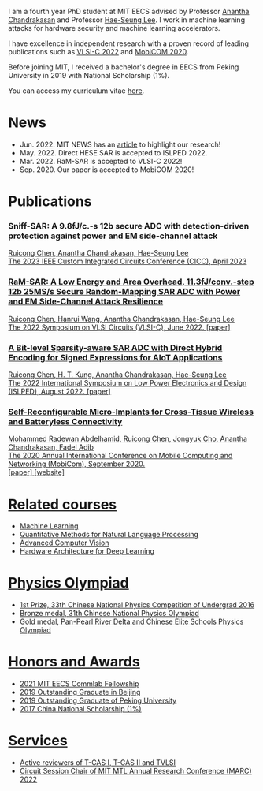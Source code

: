 I am a fourth year PhD student at MIT EECS advised by Professor [Anantha Chandrakasan](https://chandrakasan.mit.edu/) and Professor [Hae-Seung Lee](https://hslee.mit.edu/). I work in machine learning attacks for hardware security and machine learning accelerators.

I have excellence in independent research with a proven record of leading publications such as [VLSI-C 2022](https://ieeexplore.ieee.org/document/9830365) and [MobiCOM 2020](https://dl.acm.org/doi/abs/10.1145/3372224.3419216).

Before joining MIT, I received a bachelor's degree in EECS from Peking University in 2019 with National Scholarship (1%).

You can access my curriculum vitae [here](misc/CV_Ruicong_Chen.pdf).

# News

*  Jun. 2022. MIT NEWS has an [article](https://news.mit.edu/2022/analog-digital-converter-attack-side-channel-0614) to highlight our research!
*  May. 2022. Direct HESE SAR is accepted to ISLPED 2022.  
*  Mar. 2022. RaM-SAR is accepted to VLSI-C 2022!  
*  Sep. 2020. Our paper is accepted to MobiCOM 2020!  

# Publications

### **Sniff-SAR: A 9.8fJ/c.-s 12b secure ADC with detection-driven protection against power and EM side-channel attack**
<u>Ruicong Chen<u>, Anantha Chandrakasan, Hae-Seung Lee <br>
The 2023 IEEE Custom Integrated Circuits Conference (CICC), April 2023

### **RaM-SAR: A Low Energy and Area Overhead, 11.3fJ/conv.-step 12b 25MS/s Secure Random-Mapping SAR ADC with Power and EM Side-Channel Attack Resilience**
<u>Ruicong Chen</u>, Hanrui Wang, Anantha Chandrakasan, Hae-Seung Lee <br>
The 2022 Symposium on VLSI Circuits (VLSI-C), June 2022. 
[[paper]](https://ieeexplore.ieee.org/document/9830365) 

### **A Bit-level Sparsity-aware SAR ADC with Direct Hybrid Encoding for Signed Expressions for AIoT Applications**
<u>Ruicong Chen</u>, H. T. Kung, Anantha Chandrakasan, Hae-Seung Lee <br> 
The 2022 International Symposium on Low Power Electronics and Design (ISLPED), August 2022. 
[[paper]](https://dl.acm.org/doi/abs/10.1145/3531437.3539700) 

### **Self-Reconfigurable Micro-Implants for Cross-Tissue Wireless and Batteryless Connectivity**
Mohammed Radewan Abdelhamid, <u>Ruicong Chen</u>, Jongyuk Cho, Anantha Chandrakasan, Fadel Adib <br> 
The 2020 Annual International Conference on Mobile Computing and Networking (MobiCom), September 2020.  
[[paper]](https://dl.acm.org/doi/abs/10.1145/3372224.3419216) [[website]](https://www.media.mit.edu/projects/umedic/overview/)

# Related courses

* Machine Learning
* Quantitative Methods for Natural Language Processing
* Advanced Computer Vision
* Hardware Architecture for Deep Learning

# Physics Olympiad

* 1st Prize, 33th Chinese National Physics Competition of Undergrad 2016
* Bronze medal, 31th Chinese National Physics Olympiad
* Gold medal, Pan-Pearl River Delta and Chinese Elite Schools Physics Olympiad

# Honors and Awards

*  2021 MIT EECS Commlab Fellowship  
*  2019 Outstanding Graduate in Beijing  
*  2019 Outstanding Graduate of Peking University  
*  2017 China National Scholarship (1%) 

# Services

*  Active reviewers of T-CAS I, T-CAS II and TVLSI
*  Circuit Session Chair of MIT MTL Annual Research Conference (MARC) 2022


